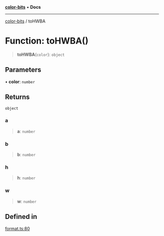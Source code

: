[**color-bits**](../README.md) • **Docs**

***

[color-bits](../globals.md) / toHWBA

# Function: toHWBA()

> **toHWBA**(`color`): `object`

## Parameters

• **color**: `number`

## Returns

`object`

### a

> **a**: `number`

### b

> **b**: `number`

### h

> **h**: `number`

### w

> **w**: `number`

## Defined in

[format.ts:80](https://github.com/romgrk/color-bits/blob/70d99503f1d547f1c592a245f7764ed94817ccb5/src/format.ts#L80)
